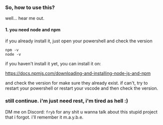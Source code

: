 ### So, how to use this?
well... hear me out.
<h4>1. you need node and npm</h4>

   if you already install it, just open your powershell and check the version
   
   ```
   npm -v
   node -v
   ```

   if you haven't install it yet, you can install it on:

   https://docs.npmjs.com/downloading-and-installing-node-js-and-npm

   and check the version for make sure they already exist. if can't, try to restart your powershell or restart your vscode and then check the version.

   

### still continue. i'm just need rest, i'm tired as hell :)

DM me on Discord: ```fryb``` for any shit u wanna talk about this stupid project that i forgot. i'll remember it m.a.y.b.e.
